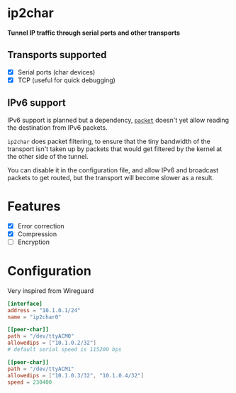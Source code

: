 # ip2char
**Tunnel IP traffic through serial ports and other transports**

## Transports supported
- [x] Serial ports (char devices)
- [x] TCP (useful for quick debugging)

## IPv6 support
IPv6 support is planned but a dependency, [`packet`](https://github.com/meh/rust-packet) doesn't yet allow reading the destination from IPv6 packets.

`ip2char` does packet filtering, to ensure that the tiny bandwidth of the transport isn't taken up by packets that would get filtered by the kernel at the other side of the tunnel.

You can disable it in the configuration file, and allow IPv6 and broadcast packets to get routed, but the transport will become slower as a result.

# Features
- [x] Error correction
- [x] Compression
- [ ] Encryption

# Configuration
Very inspired from Wireguard

```toml
[interface]
address = "10.1.0.1/24"
name = "ip2char0"

[[peer-char]]
path = "/dev/ttyACM0"
allowedips = ["10.1.0.2/32"]
# default serial speed is 115200 bps

[[peer-char]]
path = "/dev/ttyACM1"
allowedips = ["10.1.0.3/32", "10.1.0.4/32"]
speed = 230400
```